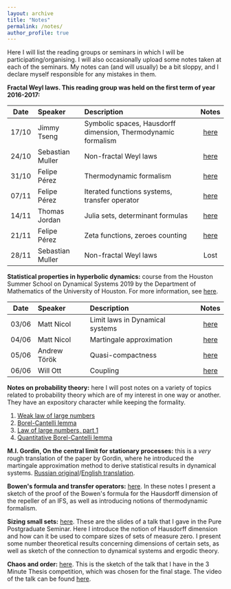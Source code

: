 ```yaml
---
layout: archive
title: "Notes"
permalink: /notes/
author_profile: true
---
```


Here I will list the reading groups or seminars in which I will be participating/organising. I will also occasionally upload some notes taken at each of the seminars. My notes can (and will usually) be a bit sloppy, and I declare myself responsible for any mistakes in them.

**Fractal Weyl laws. This reading group was held on the first term of year 2016-2017:**

| Date       | Speaker         | Description                                                   | Notes |
| ---------- |:----------------|:--------------------------------------------------------------|:-----:|
| 17/10      | Jimmy Tseng     | Symbolic spaces, Hausdorff dimension, Thermodynamic formalism | [here](/files/sess1.pdf)|
| 24/10      | Sebastian Muller| Non-fractal Weyl laws                                         | [here](/files/sess2.pdf)|
| 31/10      | Felipe Pérez    | Thermodynamic formalism                                       | [here](/files/sess3.pdf)|
| 07/11       | Felipe Pérez    | Iterated functions systems, transfer operator                 | [here](/files/sess4.pdf)|
| 14/11      | Thomas Jordan   | Julia sets, determinant formulas                              | [here](/files/sess5.pdf)|
| 21/11      | Felipe Pérez    | Zeta functions, zeroes counting                               | [here](/files/sess6.pdf)|
| 28/11      | Sebastian Muller| Non-fractal Weyl laws                                         | Lost|

**Statistical properties in hyperbolic dynamics:** course from the Houston Summer School on Dynamical Systems 2019 by the Department of Mathematics of the University of Houston. For more information, see [here](https://www.math.uh.edu/dynamics/school/school2019/).

| Date       | Speaker         | Description                                                   | Notes |
| ---------- |:----------------|:--------------------------------------------------------------|:-----:|
| 03/06      | Matt Nicol     | Limit laws in Dynamical systems | [here](/posts/2019/06/blog-post-5/)|
| 04/06      | Matt Nicol     | Martingale approximation | [here](/posts/2019/06/blog-post-6/)|
| 05/06      | Andrew Török   | Quasi-compactness       | [here](/posts/2019/06/blog-post-8/)|
| 06/06      | Will Ott       | Coupling                 | [here](/posts/2019/06/blog-post-9/)|

**Notes on probability theory:** here I will post notes on a variety of topics related to probability theory which are of my interest in one way or another. They have an expository character while keeping the formality.

1. [Weak law of large numbers](/posts/2019/05/blog-post-3/)
2. [Borel-Cantelli lemma](/posts/2019/05/blog-post-4/)
3. [Law of large numbers, part 1](/posts/2019/06/blog-post-10/)
4. [Quantitative Borel-Cantelli lemma](/posts/2019/06/blog-post-11/)

**M.I. Gordin, On the central limit for stationary processes:** this is a *very* rough translation of the paper by Gordin, where he introduced the martingale approximation method to derive statistical results in dynamical systems. [Russian original](/files/Gordin-rus.pdf)/[English translation](/files/Gordin-eng.pdf).

**Bowen's formula and transfer operators:** [here](/files/bowen.pdf). In these notes I present a sketch of the proof of the Bowen's formula for the Hausdorff dimension of the repeller of an IFS, as well as introducing notions of thermodynamic formalism.

**Sizing small sets:** [here](/files/pps.pdf). These are the slides of a talk that I gave in the Pure Postgraduate Seminar. Here I introduce the notion of Hausdorff dimension and how can it be used to compare sizes of sets of measure zero. I present some number theoretical results concerning dimensions of certain sets, as well as sketch of the connection to dynamical systems and ergodic theory.

**Chaos and order:** [here](/files/chaos.pdf). This is the sketch of the talk that I have in the 3 Minute Thesis competition, which was chosen for the final stage. The video of the talk can be found [here](https://www.youtube.com/watch?v=W9WJXjCynx4&t=7s).
